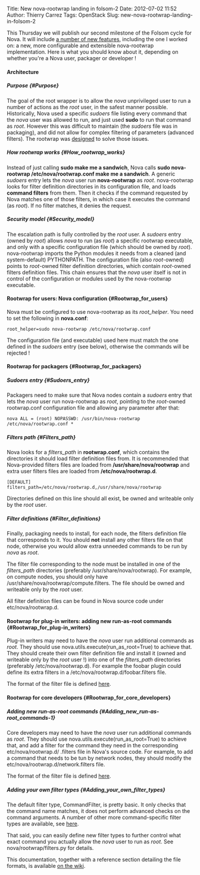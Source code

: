 Title: New nova-rootwrap landing in folsom-2
Date: 2012-07-02 11:52
Author: Thierry Carrez
Tags: OpenStack
Slug: new-nova-rootwrap-landing-in-folsom-2

This Thursday we will publish our second milestone of the Folsom cycle
for Nova. It will include [a number of new
features](https://launchpad.net/nova/+milestone/folsom-2), including the
one I worked on: a new, more configurable and extensible nova-rootwrap
implementation. Here is what you should know about it, depending on
whether you're a Nova user, packager or developer !

#### Architecture

##### Purpose {#Purpose}

The goal of the root wrapper is to allow the *nova* unprivileged user to
run a number of actions as the *root* user, in the safest manner
possible. Historically, Nova used a specific *sudoers* file listing
every command that the *nova* user was allowed to run, and just used
**sudo** to run that command as *root*. However this was difficult to
maintain (the *sudoers* file was in packaging), and did not allow for
complex filtering of parameters (advanced filters). The rootwrap was
[designed]({filename}/improving-nova-privilege-escalation-model-part-1.md)
to solve those issues.

##### How rootwrap works {#How_rootwrap_works}

Instead of just calling **sudo make me a sandwich**, Nova calls **sudo
nova-rootwrap /etc/nova/rootwrap.conf make me a sandwich**. A generic
*sudoers* entry lets the *nova* user run **nova-rootwrap** as *root*.
nova-rootwrap looks for filter definition directories in its
configuration file, and loads **command filters** from them. Then it
checks if the command requested by Nova matches one of those filters, in
which case it executes the command (as *root*). If no filter matches, it
denies the request.

##### Security model {#Security_model}

The escalation path is fully controlled by the *root* user. A *sudoers*
entry (owned by *root*) allows *nova* to run (as *root*) a specific
rootwrap executable, and only with a specific configuration file (which
should be owned by *root*). nova-rootwrap imports the Python modules it
needs from a cleaned (and system-default) PYTHONPATH. The configuration
file (also *root*-owned) points to *root*-owned filter definition
directories, which contain *root*-owned filters definition files. This
chain ensures that the *nova* user itself is not in control of the
configuration or modules used by the nova-rootwrap executable.

#### Rootwrap for users: Nova configuration {#Rootwrap_for_users}

Nova must be configured to use nova-rootwrap as its *root\_helper*. You
need to set the following in **nova.conf**:

    root_helper=sudo nova-rootwrap /etc/nova/rootwrap.conf

The configuration file (and executable) used here must match the one
defined in the *sudoers* entry (see below), otherwise the commands will
be rejected !

#### Rootwrap for packagers {#Rootwrap_for_packagers}

##### Sudoers entry {#Sudoers_entry}

Packagers need to make sure that Nova nodes contain a *sudoers* entry
that lets the *nova* user run nova-rootwrap as *root*, pointing to the
*root*-owned rootwrap.conf configuration file and allowing any parameter
after that:

    nova ALL = (root) NOPASSWD: /usr/bin/nova-rootwrap /etc/nova/rootwrap.conf *

##### Filters path {#Filters_path}

Nova looks for a *filters\_path* in **rootwrap.conf**, which contains
the directories it should load filter definition files from. It is
recommended that Nova-provided filters files are loaded from
**/usr/share/nova/rootwrap** and extra user filters files are loaded
from **/etc/nova/rootwrap.d**.

    [DEFAULT]
    filters_path=/etc/nova/rootwrap.d,/usr/share/nova/rootwrap

Directories defined on this line should all exist, be owned and
writeable only by the *root* user.

##### Filter definitions {#Filter_definitions}

Finally, packaging needs to install, for each node, the filters
definition file that corresponds to it. You should **not** install any
other filters file on that node, otherwise you would allow extra
unneeded commands to be run by *nova* as *root*.

The filter file corresponding to the node must be installed in one of
the *filters\_path* directories (preferably /usr/share/nova/rootwrap).
For example, on compute nodes, you should only have
/usr/share/nova/rootwrap/compute.filters. The file should be owned and
writeable only by the *root* user.

All filter definition files can be found in Nova source code under
etc/nova/rootwrap.d.

#### Rootwrap for plug-in writers: adding new run-as-root commands {#Rootwrap_for_plug-in_writers}

Plug-in writers may need to have the *nova* user run additional commands
as *root*. They should use nova.utils.execute(run\_as\_root=True) to
achieve that. They should create their own filter definition file and
install it (owned and writeable only by the *root* user !) into one of
the *filters\_path* directories (preferably /etc/nova/rootwrap.d). For
example the foobar plugin could define its extra filters in a
/etc/nova/rootwrap.d/foobar.filters file.

The format of the filter file is defined
[here](http://wiki.openstack.org/Nova/Rootwrap#Reference).

#### Rootwrap for core developers {#Rootwrap_for_core_developers}

##### Adding new run-as-root commands {#Adding_new_run-as-root_commands-1}

Core developers may need to have the *nova* user run additional commands
as *root*. They should use nova.utils.execute(run\_as\_root=True) to
achieve that, and add a filter for the command they need in the
corresponding etc/nova/rootwrap.d/ .filters file in Nova's source code.
For example, to add a command that needs to be tun by network nodes,
they should modify the etc/nova/rootwrap.d/network.filters file.

The format of the filter file is defined
[here](http://wiki.openstack.org/Nova/Rootwrap#Reference).

##### Adding your own filter types {#Adding_your_own_filter_types}

The default filter type, CommandFilter, is pretty basic. It only checks
that the command name matches, it does not perform advanced checks on
the command arguments. A number of other more command-specific filter
types are available, see
[here](http://wiki.openstack.org/Nova/Rootwrap#Reference).

That said, you can easily define new filter types to further control
what exact command you actually allow the *nova* user to run as *root*.
See nova/rootwrap/filters.py for details.

This documentation, together with a reference section detailing the file
formats, is available [on the
wiki](http://wiki.openstack.org/Nova/Rootwrap).
